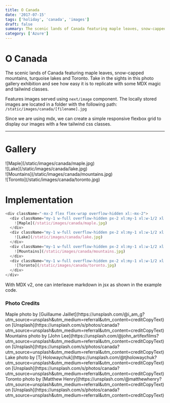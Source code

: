 ```yaml
---
title: O Canada
date: '2017-07-15'
tags: ['holiday', 'canada', 'images']
draft: false
summary: The scenic lands of Canada featuring maple leaves, snow-capped mountains, turquoise lakes and Toronto. Take in the sights in this photo gallery exhibition and see how easy it is to replicate with some MDX magic and tailwind classes.
category: ['Azure']
---
```


# O Canada

The scenic lands of Canada featuring maple leaves, snow-capped mountains, turquoise lakes and Toronto. Take in the sights in this photo gallery exhibition and see how easy it is to replicate with some MDX magic and tailwind classes.

Features images served using `next/image` component. The locally stored images are located in a folder with the following path: `/static/images/canada/[filename].jpg`

Since we are using mdx, we can create a simple responsive flexbox grid to display our images with a few tailwind css classes.

---

# Gallery

<div className="flex flex-wrap -mx-2 overflow-hidden xl:-mx-2">
  <div className="my-1 px-2 w-full overflow-hidden xl:my-1 xl:px-2 xl:w-1/2">
    ![Maple](/static/images/canada/maple.jpg)
  </div>
  <div className="my-1 px-2 w-full overflow-hidden xl:my-1 xl:px-2 xl:w-1/2">
    ![Lake](/static/images/canada/lake.jpg)
  </div>
  <div className="my-1 px-2 w-full overflow-hidden xl:my-1 xl:px-2 xl:w-1/2">
    ![Mountains](/static/images/canada/mountains.jpg)
  </div>
  <div className="my-1 px-2 w-full overflow-hidden xl:my-1 xl:px-2 xl:w-1/2">
    ![Toronto](/static/images/canada/toronto.jpg)
  </div>
</div>

# Implementation

```js
<div className="-mx-2 flex flex-wrap overflow-hidden xl:-mx-2">
  <div className="my-1 w-full overflow-hidden px-2 xl:my-1 xl:w-1/2 xl:px-2">
    ![Maple](/static/images/canada/maple.jpg)
  </div>
  <div className="my-1 w-full overflow-hidden px-2 xl:my-1 xl:w-1/2 xl:px-2">
    ![Lake](/static/images/canada/lake.jpg)
  </div>
  <div className="my-1 w-full overflow-hidden px-2 xl:my-1 xl:w-1/2 xl:px-2">
    ![Mountains](/static/images/canada/mountains.jpg)
  </div>
  <div className="my-1 w-full overflow-hidden px-2 xl:my-1 xl:w-1/2 xl:px-2">
    ![Toronto](/static/images/canada/toronto.jpg)
  </div>
</div>
```

With MDX v2, one can interleave markdown in jsx as shown in the example code.

### Photo Credits

<div>
  Maple photo by [Guillaume
  Jaillet](https://unsplash.com/@i_am_g?utm_source=unsplash&amp;utm_medium=referral&amp;utm_content=creditCopyText)
  on
  [Unsplash](https://unsplash.com/s/photos/canada?utm_source=unsplash&amp;utm_medium=referral&amp;utm_content=creditCopyText)
</div>
<div>
  Mountains photo by [John
  Lee](https://unsplash.com/@john_artifexfilms?utm_source=unsplash&amp;utm_medium=referral&amp;utm_content=creditCopyText)
  on
  [Unsplash](https://unsplash.com/s/photos/canada?utm_source=unsplash&amp;utm_medium=referral&amp;utm_content=creditCopyText)
</div>
<div>
  Lake photo by [Tj
  Holowaychuk](https://unsplash.com/@tjholowaychuk?utm_source=unsplash&amp;utm_medium=referral&amp;utm_content=creditCopyText)
  on
  [Unsplash](https://unsplash.com/s/photos/canada?utm_source=unsplash&amp;utm_medium=referral&amp;utm_content=creditCopyText)
</div>
<div>
  Toronto photo by [Matthew
  Henry](https://unsplash.com/@matthewhenry?utm_source=unsplash&amp;utm_medium=referral&amp;utm_content=creditCopyText)
  on
  [Unsplash](https://unsplash.com/s/photos/canada?utm_source=unsplash&amp;utm_medium=referral&amp;utm_content=creditCopyText)
</div>
